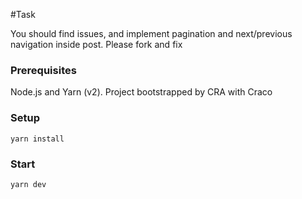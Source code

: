 #Task

You should find issues, and implement pagination and next/previous navigation inside post. Please fork and fix

### Prerequisites

Node.js and Yarn (v2). Project bootstrapped by CRA with Craco

### Setup

`yarn install`

### Start

`yarn dev`
